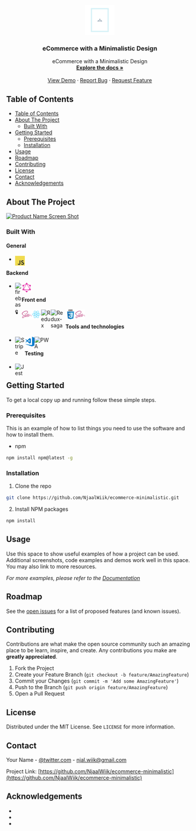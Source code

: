 
<!-- PROJECT LOGO -->
<br />
<p align="center">
  <a href="https://github.com/NjaalWiik/ecommerce-minimalistic">
    <img src="images/logo_transparent.png" alt="Logo" width="80" height="80">
  </a>

  <h3 align="center">eCommerce with a Minimalistic Design</h3>

  <p align="center">
    eCommerce with a Minimalistic Design
    <br />
    <a href="https://github.com/NjaalWiik/ecommerce-minimalistic"><strong>Explore the docs »</strong></a>
    <br />
    <br />
    <a href="https://github.com/NjaalWiik/ecommerce-minimalistic">View Demo</a>
    ·
    <a href="https://github.com/NjaalWiik/ecommerce-minimalistic/issues">Report Bug</a>
    ·
    <a href="https://github.com/NjaalWiik/ecommerce-minimalistic/issues">Request Feature</a>
  </p>
</p>



<!-- TABLE OF CONTENTS -->
## Table of Contents

- [Table of Contents](#table-of-contents)
- [About The Project](#about-the-project)
  - [Built With](#built-with)
- [Getting Started](#getting-started)
  - [Prerequisites](#prerequisites)
  - [Installation](#installation)
- [Usage](#usage)
- [Roadmap](#roadmap)
- [Contributing](#contributing)
- [License](#license)
- [Contact](#contact)
- [Acknowledgements](#acknowledgements)



<!-- ABOUT THE PROJECT -->
## About The Project

[![Product Name Screen Shot][product-screenshot]](https://example.com)


### Built With
#### General
* <img align="left" alt="JavaScript" width="26px" src="https://raw.githubusercontent.com/github/explore/80688e429a7d4ef2fca1e82350fe8e3517d3494d/topics/javascript/javascript.png" />

#### Backend
* <img align="left" alt="firebase" width="18px" src="https://firebase.google.com/downloads/brand-guidelines/PNG/logo-logomark.png" /><img align="left" alt="GraphQL" width="26px" src="https://raw.githubusercontent.com/github/explore/80688e429a7d4ef2fca1e82350fe8e3517d3494d/topics/graphql/graphql.png" />

#### Front end
* <img align="left" alt="Sass" width="26px" src="https://raw.githubusercontent.com/github/explore/80688e429a7d4ef2fca1e82350fe8e3517d3494d/topics/sass/sass.png" /><img align="left" alt="React" width="26px" src="https://raw.githubusercontent.com/github/explore/80688e429a7d4ef2fca1e82350fe8e3517d3494d/topics/react/react.png" /><img align="left" alt="Redux" width="26px" src="https://seeklogo.com/images/R/redux-logo-9CA6836C12-seeklogo.com.png" /><img align="left" alt="Redux-saga" width="40px" src="https://cdn.worldvectorlogo.com/logos/redux-saga.svg" /><img align="left" alt="CSS3" width="26px" src="https://raw.githubusercontent.com/github/explore/80688e429a7d4ef2fca1e82350fe8e3517d3494d/topics/css/css.png" /><img align="left" alt="Sass" width="26px" src="https://raw.githubusercontent.com/github/explore/80688e429a7d4ef2fca1e82350fe8e3517d3494d/topics/sass/sass.png" />


#### Tools and technologies
* <img align="left" alt="Stripe" width="26px" src="https://sbp-plugin-images.s3.eu-west-1.amazonaws.com/technologies1905_5eb57bd25635d_icon.jpg" /><img align="left" alt="Visual Studio Code" width="26px" src="https://raw.githubusercontent.com/github/explore/80688e429a7d4ef2fca1e82350fe8e3517d3494d/topics/visual-studio-code/visual-studio-code.png" /><img align="left" alt="PWA" width="46px" src="https://upload.wikimedia.org/wikipedia/commons/thumb/d/d5/Progressive_Web_Apps_Logo.svg/1200px-Progressive_Web_Apps_Logo.svg.png" />

#### Testing
* <img align="left" alt="Jest" width="26px" src="https://seeklogo.com/images/J/jest-logo-F9901EBBF7-seeklogo.com.png" />




<!-- GETTING STARTED -->
## Getting Started

To get a local copy up and running follow these simple steps.

### Prerequisites

This is an example of how to list things you need to use the software and how to install them.
* npm
```sh
npm install npm@latest -g
```

### Installation

1. Clone the repo
```sh
git clone https://github.com/NjaalWiik/ecommerce-minimalistic.git
```
2. Install NPM packages
```sh
npm install
```



<!-- USAGE EXAMPLES -->
## Usage

Use this space to show useful examples of how a project can be used. Additional screenshots, code examples and demos work well in this space. You may also link to more resources.

_For more examples, please refer to the [Documentation](https://example.com)_



<!-- ROADMAP -->
## Roadmap

See the [open issues](https://github.com/NjaalWiik/ecommerce-minimalistic/issues) for a list of proposed features (and known issues).



<!-- CONTRIBUTING -->
## Contributing

Contributions are what make the open source community such an amazing place to be learn, inspire, and create. Any contributions you make are **greatly appreciated**.

1. Fork the Project
2. Create your Feature Branch (`git checkout -b feature/AmazingFeature`)
3. Commit your Changes (`git commit -m 'Add some AmazingFeature'`)
4. Push to the Branch (`git push origin feature/AmazingFeature`)
5. Open a Pull Request



<!-- LICENSE -->
## License

Distributed under the MIT License. See `LICENSE` for more information.



<!-- CONTACT -->
## Contact

Your Name - [@twitter.com](https://twitter.com/twitter.com) - njal.wiik@gmail.com

Project Link: [https://github.com/NjaalWiik/ecommerce-minimalistic](https://github.com/NjaalWiik/ecommerce-minimalistic)



<!-- ACKNOWLEDGEMENTS -->
## Acknowledgements

* []()
* []()
* []()





<!-- MARKDOWN LINKS & IMAGES -->
<!-- https://www.markdownguide.org/basic-syntax/#reference-style-links -->
[contributors-shield]: https://img.shields.io/github/contributors/NjaalWiik/repo.svg?style=flat-square
[contributors-url]: https://github.com/NjaalWiik/repo/graphs/contributors
[forks-shield]: https://img.shields.io/github/forks/NjaalWiik/repo.svg?style=flat-square
[forks-url]: https://github.com/NjaalWiik/repo/network/members
[stars-shield]: https://img.shields.io/github/stars/NjaalWiik/repo.svg?style=flat-square
[stars-url]: https://github.com/NjaalWiik/repo/ecommerce-minimalistic
[issues-shield]: https://img.shields.io/github/issues/NjaalWiik/repo.svg?style=flat-square
[issues-url]: https://github.com/NjaalWiik/ecommerce-minimalistic/issues
[license-shield]: https://img.shields.io/github/license/NjaalWiik/repo.svg?style=flat-square
[license-url]: https://github.com/NjaalWiik/repo/blob/master/LICENSE.txt
[linkedin-shield]: https://img.shields.io/badge/-LinkedIn-black.svg?style=flat-square&logo=linkedin&colorB=555
[linkedin-url]: https://linkedin.com/in/NjaalWiik
[product-screenshot]: https://im.ezgif.com/tmp/ezgif-1-f535dfe33cce.gif
